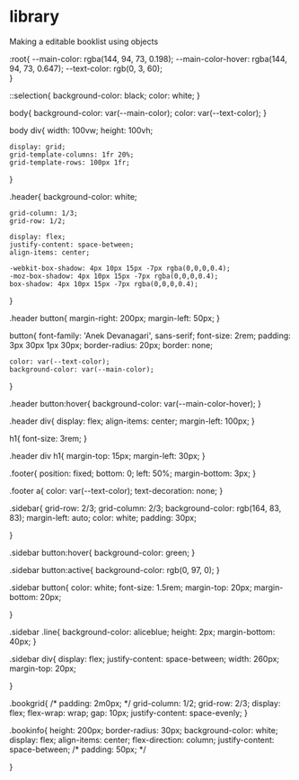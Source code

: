 # library
Making a editable booklist using objects



:root{
    --main-color: rgba(144, 94, 73, 0.198);
    --main-color-hover: rgba(144, 94, 73, 0.647);
    --text-color: rgb(0, 3, 60);   
}

::selection{
    background-color: black;
    color: white;
}

body{
    background-color: var(--main-color);
    color: var(--text-color);
}

body div{
    width: 100vw;
    height: 100vh;

    display: grid;
    grid-template-columns: 1fr 20%;
    grid-template-rows: 100px 1fr;
}

.header{
    background-color: white;

    grid-column: 1/3;
    grid-row: 1/2;
    
    display: flex;
    justify-content: space-between;
    align-items: center;

    -webkit-box-shadow: 4px 10px 15px -7px rgba(0,0,0,0.4);
    -moz-box-shadow: 4px 10px 15px -7px rgba(0,0,0,0.4);
    box-shadow: 4px 10px 15px -7px rgba(0,0,0,0.4);
}

.header button{
    margin-right: 200px;
    margin-left: 50px;
}

button{
    font-family: 'Anek Devanagari', sans-serif;
    font-size: 2rem;
    padding: 3px 30px 1px 30px;
    border-radius: 20px;
    border: none;
    
    color: var(--text-color);
    background-color: var(--main-color);
}

.header button:hover{
    background-color: var(--main-color-hover);
}

.header div{
    display: flex;
    align-items: center;
    margin-left: 100px;
}

h1{
    font-size: 3rem;
}

.header div h1{
    margin-top: 15px;
    margin-left: 30px;
}

.footer{
    position: fixed;
    bottom: 0;
    left: 50%;
    margin-bottom: 3px;
}

.footer a{
    color: var(--text-color);
    text-decoration: none;
}

.sidebar{
    grid-row: 2/3;
    grid-column: 2/3;
    background-color: rgb(164, 83, 83);
    margin-left: auto;
    color: white;
    padding: 30px;


}


.sidebar button:hover{
    background-color: green;
}

.sidebar button:active{
    background-color: rgb(0, 97, 0);
}


.sidebar button{
    color: white;
    font-size: 1.5rem;
    margin-top: 20px;
    margin-bottom: 20px;

}


.sidebar .line{
    background-color: aliceblue;
    height: 2px;
    margin-bottom: 40px;
}

.sidebar div{
    display: flex;
    justify-content: space-between;
    width: 260px;
    margin-top: 20px;

}

.bookgrid{
    /* padding: 2m0px; */
    grid-column: 1/2;
    grid-row: 2/3;
    display: flex;
    flex-wrap: wrap;
    gap: 10px;
    justify-content: space-evenly;
}

.bookinfo{
    height: 200px;
    border-radius: 30px;
    background-color: white;
    display: flex;
    align-items: center;
    flex-direction: column;
    justify-content: space-between;
    /* padding: 50px; */

}